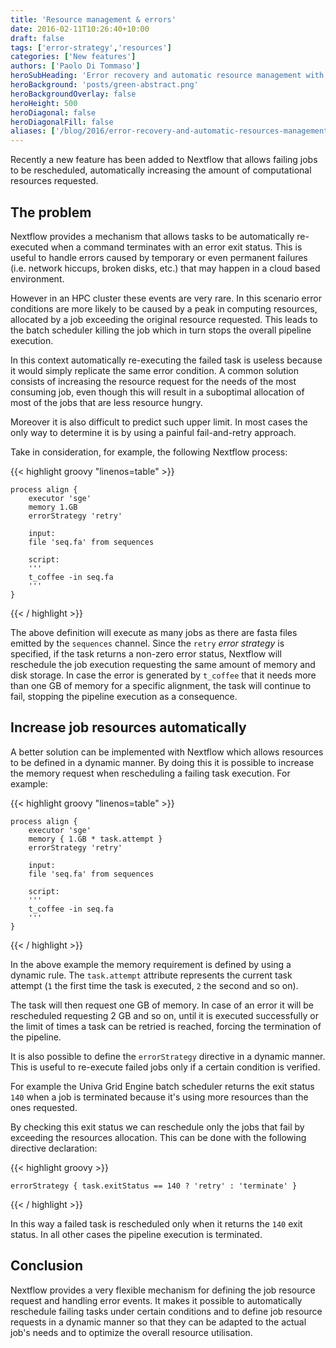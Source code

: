 ```yaml
---
title: 'Resource management & errors'
date: 2016-02-11T10:26:40+10:00
draft: false
tags: ['error-strategy','resources']
categories: ['New features']
authors: ['Paolo Di Tommaso']
heroSubHeading: 'Error recovery and automatic resource management with Nextflow'
heroBackground: 'posts/green-abstract.png'
heroBackgroundOverlay: false
heroHeight: 500
heroDiagonal: false
heroDiagonalFill: false
aliases: ['/blog/2016/error-recovery-and-automatic-resources-management.html']
---
```


Recently a new feature has been added to Nextflow that allows failing jobs to be rescheduled,
automatically increasing the amount of computational resources requested.

## The problem

Nextflow provides a mechanism that allows tasks to be automatically re-executed when
a command terminates with an error exit status. This is useful to handle errors caused by
temporary or even permanent failures (i.e. network hiccups, broken disks, etc.) that
may happen in a cloud based environment.

However in an HPC cluster these events are very rare. In this scenario
error conditions are more likely to be caused by a peak in computing resources, allocated
by a job exceeding the original resource requested. This leads to the batch scheduler
killing the job which in turn stops the overall pipeline execution.

In this context automatically re-executing the failed task is useless because it
would simply replicate the same error condition. A common solution consists of increasing
the resource request for the needs of the most consuming job, even though this will result
in a suboptimal allocation of most of the jobs that are less resource hungry.

Moreover it is also difficult to predict such upper limit. In most cases the only way to
determine it is by using a painful fail-and-retry approach.


Take in consideration, for example, the following Nextflow process:


{{< highlight groovy "linenos=table" >}}

    process align {
        executor 'sge'
        memory 1.GB
        errorStrategy 'retry'

        input:
        file 'seq.fa' from sequences

        script:
        '''
        t_coffee -in seq.fa
        '''
    }

{{< / highlight >}}

The above definition will execute as many jobs as there are fasta files emitted
by the `sequences` channel. Since the `retry` *error strategy* is specified, if the
task returns a non-zero error status, Nextflow will reschedule the job execution requesting
the same amount of memory and disk storage. In case the error is generated by `t_coffee` that
it needs more than one GB of memory for a specific alignment, the task will continue to fail,
stopping the pipeline execution as a consequence.


## Increase job resources automatically  

A better solution can be implemented with Nextflow which allows resources to be defined in
a dynamic manner. By doing this it is possible to increase the memory request when
rescheduling a failing task execution. For example:

{{< highlight groovy "linenos=table" >}}

    process align {
        executor 'sge'
        memory { 1.GB * task.attempt }
        errorStrategy 'retry'

        input:
        file 'seq.fa' from sequences

        script:
        '''
        t_coffee -in seq.fa
        '''
    }

{{< / highlight >}}

In the above example the memory requirement is defined by using a dynamic rule.
The `task.attempt` attribute represents the current task attempt (`1` the first time the task
is executed, `2` the second and so on).

The task will then request one GB of memory. In case of an error it will be rescheduled
requesting 2 GB and so on, until it is executed successfully or the limit of times a task
can be retried is reached, forcing the termination of the pipeline.

It is also possible to define the `errorStrategy` directive in a dynamic manner. This
is useful to re-execute failed jobs only if a certain condition is verified.

For example the Univa Grid Engine batch scheduler returns the exit status `140` when a job
is terminated because it's using more resources than the ones requested.

By checking this exit status we can reschedule only the jobs that fail by exceeding the
resources allocation. This can be done with the following directive declaration:

{{< highlight groovy >}}

    errorStrategy { task.exitStatus == 140 ? 'retry' : 'terminate' }

{{< / highlight >}}

In this way a failed task is rescheduled only when it returns the `140` exit status.
In all other cases the pipeline execution is terminated.

## Conclusion

Nextflow provides a very flexible mechanism for defining the job resource request and
handling error events. It makes it possible to automatically reschedule failing tasks under
certain conditions and to define job resource requests in a dynamic manner so that they
can be adapted to the actual job's needs and to optimize the overall resource utilisation.
